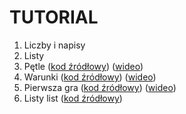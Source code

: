 TUTORIAL
========

 1. Liczby i napisy
 2. Listy
 3. Pętle ([kod źródłowy](https://github.com/trzewiczek/katowice-miasto-otwarte/blob/master/tutorial/03-petle.py "Kod źródłowy")) ([wideo](http://trzewiczek.info/miastootwarte/03-petle.ogv "Screencast"))
 4. Warunki ([kod źródłowy](https://github.com/trzewiczek/katowice-miasto-otwarte/blob/master/tutorial/04-warunki.py "Kod źródłowy")) ([wideo](http://trzewiczek.info/miastootwarte/04-warunki.ogv "Screencast"))
 5. Pierwsza gra ([kod źródłowy](https://github.com/trzewiczek/katowice-miasto-otwarte/blob/master/tutorial/05-gra.py "Kod źródłowy")) ([wideo](http://trzewiczek.info/miastootwarte/05-gra.ogv "Screencast"))
 6. Listy list ([kod źródłowy](https://github.com/trzewiczek/katowice-miasto-otwarte/blob/master/tutorial/06-listy_list.py "Kod źródłowy")) 
